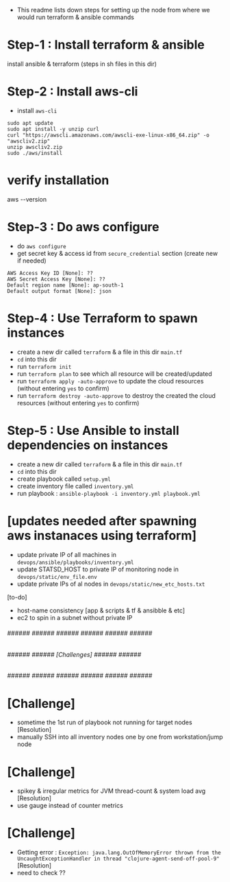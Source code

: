 
- This readme lists down steps for setting up the node from where we would run terraform & ansible commands


# Step-1 : Install terraform & ansible
install ansible & terraform (steps in sh files in this dir)

# Step-2 : Install aws-cli
- install `aws-cli`

```
sudo apt update
sudo apt install -y unzip curl
curl "https://awscli.amazonaws.com/awscli-exe-linux-x86_64.zip" -o "awscliv2.zip"
unzip awscliv2.zip
sudo ./aws/install
```

# verify installation
aws --version



# Step-3 : Do aws configure

- do `aws configure`
- get secret key & access id from `secure_credential` section (create new if needed)

```
AWS Access Key ID [None]: ??
AWS Secret Access Key [None]: ??
Default region name [None]: ap-south-1
Default output format [None]: json
```


# Step-4 : Use Terraform to spawn instances
- create a new dir called `terraform` & a file in this dir `main.tf`
- `cd` into this dir
- run `terraform init`
- run `terraform plan` to see which all resource will be created/updated
- run `terraform apply -auto-approve` to update the cloud resources (without entering `yes` to confirm)
- run `terraform destroy -auto-approve` to destroy the created the cloud resources (without entering `yes` to confirm)



# Step-5 : Use Ansible to install dependencies on instances
- create a new dir called `terraform` & a file in this dir `main.tf`
- `cd` into this dir
- create playbook called `setup.yml`
- create inventory file called `inventory.yml`
- run playbook : `ansible-playbook -i inventory.yml playbook.yml`


# [updates needed after spawning aws instanaces using terraform]
- update private IP of all machines in `devops/ansible/playbooks/inventory.yml`
- update STATSD_HOST to private IP of monitoring node in `devops/static/env_file.env`
- update private IPs of al nodes in `devops/static/new_etc_hosts.txt`



[to-do]
- host-name consistency [app & scripts & tf & ansibble & etc]
- ec2 to spin in a subnet without private IP



###### ###### ###### ###### ###### ###### ###### ######
###### ###### ###### [Challenges] ###### ###### ######
###### ###### ###### ###### ###### ###### ###### ######

# [Challenge]
- sometime the 1st run of playbook not running for target nodes
[Resolution]
- manually SSH into all inventory nodes one by one from workstation/jump node


# [Challenge]
- spikey & irregular metrics for JVM thread-count & system load avg
[Resolution]
- use gauge instead of counter metrics


# [Challenge]
- Getting error : `Exception: java.lang.OutOfMemoryError thrown from the UncaughtExceptionHandler in thread "clojure-agent-send-off-pool-9"`
[Resolution]
- need to check ??